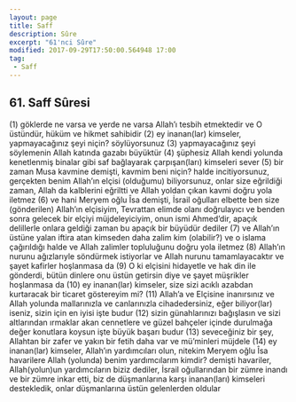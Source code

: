 ```yaml
---
layout: page
title: Saff
description: Sûre
excerpt: "61'nci Sûre"
modified: 2017-09-29T17:50:00.564948 17:00
tag: 
 - Saff
---
```


## 61. Saff Sûresi

(1) göklerde ne varsa ve yerde ne varsa Allah’ı tesbih etmektedir ve O üstündür, hüküm ve hikmet sahibidir
(2) ey inanan(lar) kimseler, yapmayacağınız şeyi niçin? söylüyorsunuz
(3) yapmayacağınız şeyi söylemenin Allah katında gazabı büyüktür
(4) şüphesiz Allah kendi yolunda kenetlenmiş binalar gibi saf bağlayarak çarpışan(ları) kimseleri sever
(5) bir zaman Musa kavmine demişti, kavmim beni niçin? halde incitiyorsunuz, gerçekten benim Allah’ın elçisi (olduğumu) biliyorsunuz, onlar size eğrildiği zaman, Allah da kalblerini eğriltti ve Allah yoldan çıkan kavmi doğru yola iletmez
(6) ve hani Meryem oğlu Îsa demişti, İsrail oğulları elbette ben size (gönderilen) Allah’ın elçisiyim, Tevrattan elimde olanı doğrulayıcı ve benden sonra gelecek bir elçiyi müjdeleyiciyim, onun ismi Ahmed’dir, apaçık delillerle onlara geldiği zaman bu apaçık bir büyüdür dediler
(7) ve Allah’ın üstüne yalan iftira atan kimseden daha zalim kim (olabilir?) ve o islama çağırıldığı halde ve Allah zalimler topluluğunu doğru yola iletmez
(8) Allah’ın nurunu ağızlarıyle söndürmek istiyorlar ve Allah nurunu tamamlayacaktır ve şayet kafirler hoşlanmasa da
(9) O ki elçisini hidayetle ve hak din ile gönderdi, bütün dinlere onu üstün getirsin diye ve şayet müşrikler hoşlanmasa da
(10) ey inanan(lar) kimseler, size sizi acıklı azabdan kurtaracak bir ticaret göstereyim mi? 
(11) Allah’a ve Elçisine inanırsınız ve Allah yolunda mallarınızla ve canlarınızla cihadedersiniz, eğer biliyor(lar) iseniz, sizin için en iyisi işte budur
(12) sizin günahlarınızı bağışlasın ve sizi altlarından ırmaklar akan cennetlere ve güzel bahçeler içinde durulmağa değer konutlara koysun işte büyük başarı budur
(13) seveceğiniz bir şey, Allahtan bir zafer ve yakın bir fetih daha var ve mü’minleri müjdele
(14) ey inanan(lar) kimseler, Allah’ın yardımcıları olun, nitekim Meryem oğlu Îsa havarilere Allah (yolunda) benim yardımcılarım kimdir? demişti havariler, Allah(yolun)un yardımcıların biziz dediler, İsrail oğullarından bir zümre inandı ve bir zümre inkar etti, biz de düşmanlarına karşı inanan(ları) kimseleri destekledik, onlar düşmanlarına üstün gelenlerden oldular
